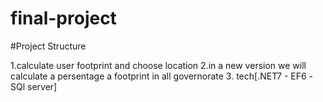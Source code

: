 # final-project

#Project Structure

1.calculate user footprint and choose location 
2.in a new version we will calculate a persentage a footprint in all governorate 
3. tech[.NET7 - EF6 -SQl server]
